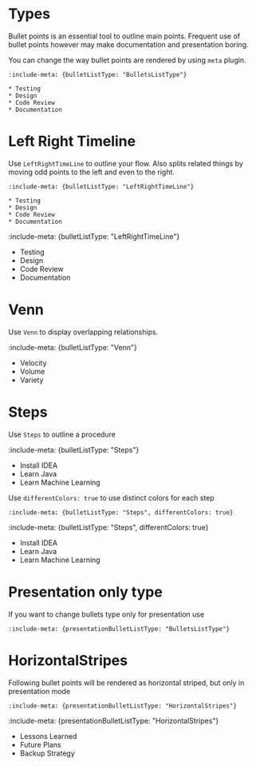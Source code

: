 # Types

Bullet points is an essential tool to outline main points.
Frequent use of bullet points however may make documentation and presentation boring.

You can change the way bullet points are rendered by using `meta` plugin.

    :include-meta: {bulletListType: "BulletsListType"}
    
    * Testing
    * Design
    * Code Review
    * Documentation
    
# Left Right Timeline

Use `LeftRightTimeLine` to outline your flow. Also splits related things by moving odd points to the left and even 
to the right.  

    :include-meta: {bulletListType: "LeftRightTimeLine"}
    
    * Testing
    * Design
    * Code Review
    * Documentation

:include-meta: {bulletListType: "LeftRightTimeLine"}

* Testing
* Design
* Code Review
* Documentation

    
# Venn

Use `Venn` to display overlapping relationships. 

:include-meta: {bulletListType: "Venn"}

* Velocity
* Volume
* Variety

# Steps

Use `Steps` to outline a procedure
    
:include-meta: {bulletListType: "Steps"}

* Install IDEA
* Learn Java
* Learn Machine Learning

Use `differentColors: true` to use distinct colors for each step

    :include-meta: {bulletListType: "Steps", differentColors: true}

:include-meta: {bulletListType: "Steps", differentColors: true}

* Install IDEA
* Learn Java
* Learn Machine Learning


# Presentation only type

If you want to change bullets type only for presentation use 

    :include-meta: {presentationBulletListType: "BulletsListType"}


# HorizontalStripes

Following bullet points will be rendered as horizontal striped, but only in presentation mode 

    :include-meta: {presentationBulletListType: "HorizontalStripes"}

:include-meta: {presentationBulletListType: "HorizontalStripes"}

* Lessons Learned
* Future Plans
* Backup Strategy